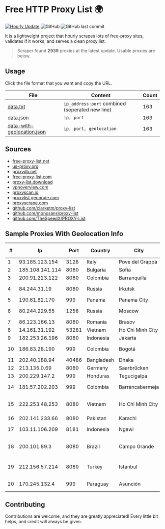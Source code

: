 
# Free HTTP Proxy List 🌍

[![Hourly Update](https://github.com/mertguvencli/http-proxy-list/actions/workflows/main.yml/badge.svg?branch=main)](https://github.com/mertguvencli/http-proxy-list/actions/workflows/main.yml)
![GitHub](https://img.shields.io/github/license/mertguvencli/http-proxy-list)
![GitHub last commit](https://img.shields.io/github/last-commit/mertguvencli/http-proxy-list)

It is a lightweight project that hourly scrapes lots of free-proxy sites, validates if it works, and serves a clean proxy list.


> Scraper found **2939** proxies at the latest update. Usable proxies are below.

## Usage

Click the file format that you want and copy the URL.


|File|Content|Count|
|----|-------|-----|
|[data.txt](https://raw.githubusercontent.com/mertguvencli/http-proxy-list/main/proxy-list/data.txt)|`ip_address:port` combined (seperated new line)|163|
|[data.json](https://raw.githubusercontent.com/mertguvencli/http-proxy-list/main/proxy-list/data.json)|`ip, port`|163|
|[data-with-geolocation.json](https://raw.githubusercontent.com/mertguvencli/http-proxy-list/main/proxy-list/data-with-geolocation.json)|`ip, port, geolocation`|163|

## Sources

* [free-proxy-list.net](https://free-proxy-list.net)
* [us-proxy.org](https://www.us-proxy.org)
* [proxydb.net](http://proxydb.net)
* [free-proxy-list.com](https://free-proxy-list.com/?page=&port=&type%5B%5D=http&type%5B%5D=https&up_time=0&search=Search)
* [proxy-list.download](https://www.proxy-list.download/HTTP)
* [vpnoverview.com](https://vpnoverview.com/privacy/anonymous-browsing/free-proxy-servers)
* [proxyscan.io](https://www.proxyscan.io)
* [proxylist.geonode.com](https://proxylist.geonode.com/api/proxy-list?limit=300&page=1&sort_by=lastChecked&sort_type=desc&protocols=http,https)
* [proxyscrape.com](https://api.proxyscrape.com/v2/?request=displayproxies&protocol=http&timeout=10000&country=all&ssl=all&anonymity=all)
* [github.com/clarketm/proxy-list](https://raw.githubusercontent.com/clarketm/proxy-list/master/proxy-list-raw.txt)
* [github.com/monosans/proxy-list](https://raw.githubusercontent.com/monosans/proxy-list/main/proxies/http.txt)
* [github.com/TheSpeedX/PROXY-List](https://raw.githubusercontent.com/TheSpeedX/PROXY-List/master/http.txt)


## Sample Proxies With Geolocation Info

|#|Ip|Port|Country|City|Internet Service Provider|
|-|--|----|-------|----|-------------------------|
|1|93.185.123.154|3128|Italy|Pove del Grappa|Omegacom S.R.L.S.|
|2|185.108.141.114|8080|Bulgaria|Sofia|NetX|
|3|200.91.223.122|8080|Colombia|Barranquilla|IFX Corporation|
|4|84.244.31.19|8080|Russia|Irkutsk|JSC "ER-Telecom Holding"|
|5|190.61.82.170|999|Panama|Panama City|Ufinet Panama S.A|
|6|80.244.229.55|1256|Russia|Moscow|ArtCommunications Ltd.|
|7|86.123.166.13|8080|Romania|Brasov|RCS & RDS|
|8|14.161.31.192|53281|Vietnam|Ho Chi Minh City|VNPT|
|9|182.253.26.196|8080|Indonesia|Jakarta|BIZNET|
|10|186.83.28.190|999|Colombia|Bogotá|Telmex Colombia S.A.|
|11|202.40.188.94|40486|Bangladesh|Dhaka|Ranks ITT|
|12|213.135.0.69|8080|Germany|Saarbrücken|intersaar GmbH|
|13|200.229.147.2|999|Honduras|Tegucigalpa|Ufinet Panama S.A.|
|14|181.57.202.203|999|Colombia|Barrancabermeja|Telmex Colombia S.A.|
|15|222.253.48.253|8080|Vietnam|Ho Chi Minh City|VietNam Post and Telecom Corporation|
|16|202.141.233.66|8080|Pakistan|Karachi|Multinet Broadband|
|17|103.11.106.209|8181|Indonesia|Ngawi|PT. Pascal Indonesia|
|18|200.101.89.3|8080|Brazil|Campo Grande|Brasil Telecom S/A - Filial Distrito Federal|
|19|212.156.57.214|8080|Turkey|Istanbul|Turk Telekomunikasyon A.S|
|20|170.245.132.4|999|Paraguay|Asunción|MACHADO BAEZ, NERY JAVIER|



## Contributing

Contributions are welcome, and they are greatly appreciated! Every
little bit helps, and credit will always be given.

